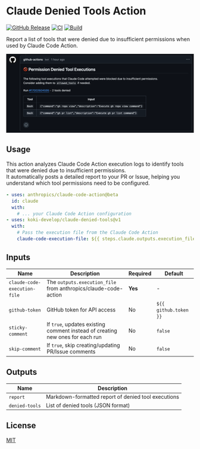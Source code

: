 # Claude Denied Tools Action

[![GitHub Release](https://img.shields.io/github/v/release/koki-develop/claude-denied-tools)](https://github.com/koki-develop/claude-denied-tools/releases/latest)
[![CI](https://img.shields.io/github/actions/workflow/status/koki-develop/claude-denied-tools/ci.yml?branch=main&logo=github&style=flat&label=ci)](https://github.com/koki-develop/claude-denied-tools/actions/workflows/ci.yml)
[![Build](https://img.shields.io/github/actions/workflow/status/koki-develop/claude-denied-tools/build.yml?branch=main&logo=github&style=flat&label=build)](https://github.com/koki-develop/claude-denied-tools/actions/workflows/build.yml)

Report a list of tools that were denied due to insufficient permissions when used by Claude Code Action.

![screenshot](./screenshot.png)

## Usage

This action analyzes Claude Code Action execution logs to identify tools that were denied due to insufficient permissions.  
It automatically posts a detailed report to your PR or Issue, helping you understand which tool permissions need to be configured.

```yaml
- uses: anthropics/claude-code-action@beta
  id: claude
  with:
    # ... your Claude Code Action configuration
- uses: koki-develop/claude-denied-tools@v1
  with:
    # Pass the execution file from the Claude Code Action
    claude-code-execution-file: ${{ steps.claude.outputs.execution_file }}
```

## Inputs

| Name | Description | Required | Default |
| --- | --- | --- | --- |
| `claude-code-execution-file` | The `outputs.execution_file` from anthropics/claude-code-action | **Yes** | - |
| `github-token` | GitHub token for API access | No | `${{ github.token }}` |
| `sticky-comment` | If `true`, updates existing comment instead of creating new ones for each run | No | `false` |
| `skip-comment` | If `true`, skip creating/updating PR/Issue comments | No | `false` |

## Outputs

| Name | Description |
| --- | --- |
| `report` | Markdown-formatted report of denied tool executions |
| `denied-tools` | List of denied tools (JSON format) |

## License

[MIT](./LICENSE)
